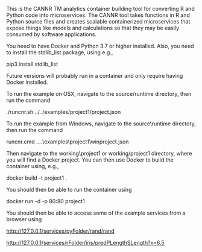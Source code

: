 This is the CANNR TM analytics container building tool for converting R and
Python code into microservices.  The CANNR tool takes functions in R and Python
source files and creates scalable containerized microservices that expose things
like models and calculations so that they may be easily consumed by software
applications.

You need to have Docker and Python 3.7 or higher installed.  Also, you need to install the
stdlib_list package, using e.g.,

pip3 install stdlib_list

Future versions will probably run in a container and only require having Docker
installed.

To run the example on OSX, navigate to the source/runtime directory, then run
the command

./runcnr.sh ../../examples/project1/project.json

To run the example from Windows, navigate to the source\runtime directory,
then run the command

runcnr.cmd ..\..\examples\project1\winproject.json

Then navigate to the working\project1 or working/project1 directory, where you
will find a Docker project.  You can then use Docker to build the container
using, e.g.,

docker build -t project1 .

You should then be able to run the container using

docker run -d -p 80:80 project1

You should then be able to access some of the example services from a browser using

http://127.0.0.1/services/pyFolder/rand/rand

http://127.0.0.1/services/rFolder/iris/predPLengthSLength?x=6.5
